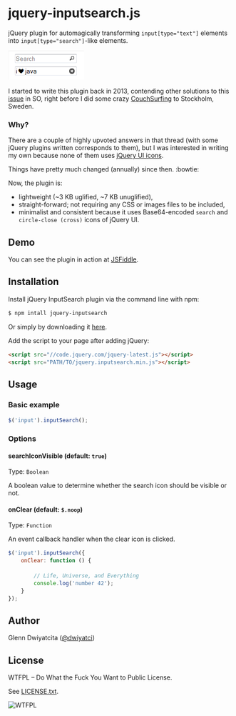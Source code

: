 # jquery-inputsearch.js

jQuery plugin for automagically transforming `input[type="text"]` elements into 
`input[type="search"]`-like elements.

![jQuery InputSearch sneak peek](img/jqis-sneakpeek.png)

I started to write this plugin back in 2013, contending other solutions to this 
[issue](http://stackoverflow.com/questions/6258521) in SO, right before I did 
some crazy [CouchSurfing](https://www.couchsurfing.com/) to Stockholm, Sweden.

### Why?
There are a couple of highly upvoted answers in that thread (with some jQuery 
plugins written corresponds to them), but I was interested in writing my own 
because none of them uses [jQuery UI icons](http://api.jqueryui.com/theming/icons/).

Things have pretty much changed (annually) since then. :bowtie:

Now, the plugin is:

- lightweight (~3 KB uglified, ~7 KB unuglified),
- straight-forward; not requiring any CSS or images files to be 
included,
- minimalist and consistent because it uses Base64-encoded `search` and 
`circle-close (cross)` icons of jQuery UI.

## Demo
You can see the plugin in action at [JSFiddle](http://jsfiddle.net/glenn/eP7TZ/).

## Installation

Install jQuery InputSearch plugin via the command line with npm:

```bash
$ npm intall jquery-inputsearch
```

Or simply by downloading it [here](https://raw.githubusercontent.com/dwiyatci/jquery-inputsearch/master/dist/jquery.inputsearch.min.js).

Add the script to your page after adding jQuery:

```html
<script src="//code.jquery.com/jquery-latest.js"></script>
<script src="PATH/TO/jquery.inputsearch.min.js"></script>
```

## Usage

### Basic example

```javascript
$('input').inputSearch();
```

### Options

#### searchIconVisible (default: `true`)

Type: `Boolean`

A boolean value to determine whether the search icon should be visible or not.

#### onClear (default: `$.noop`)

Type: `Function`

An event callback handler when the clear icon is clicked.

```javascript
$('input').inputSearch({
    onClear: function () {
        
        // Life, Universe, and Everything
        console.log('number 42');
    }
});
```

## Author
Glenn Dwiyatcita ([@dwiyatci](http://tiny.cc/dwiyatci))

## License
WTFPL – Do What the Fuck You Want to Public License.

See [LICENSE.txt](https://raw.github.com/dwiyatci/jquery-inputsearch/master/LICENSE.txt). 

![WTFPL](http://www.wtfpl.net/wp-content/uploads/2012/12/wtfpl-badge-1.png)
